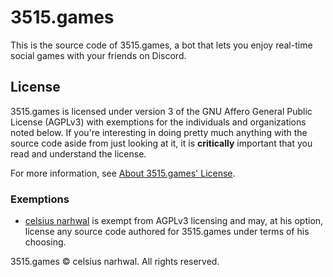 # 3515.games

This is the source code of 3515.games, a bot that lets you enjoy real-time social games with your friends on Discord.

## License

3515.games is licensed under version 3 of the GNU Affero General Public License (AGPLv3) with exemptions for the 
individuals and organizations noted below. If you're interesting in doing pretty much anything with the source code 
aside from just looking at it, it is **critically** important that you read and understand the license.

For more information, see [About 3515.games' License](license-info.md).

### Exemptions

* [celsius narhwal](https://github.com/celsiusnarhwal) is exempt from AGPLv3 licensing and may, at his option,
license any source code authored for 3515.games under terms of his choosing.

3515.games © celsius narhwal. All rights reserved.
